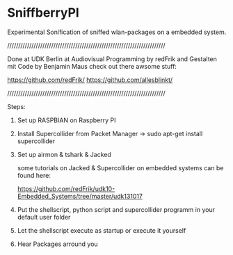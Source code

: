 SniffberryPI
============

Experimental Sonification of sniffed wlan-packages on a embedded system.

////////////////////////////////////////////////////////////////////////

Done at UDK Berlin at Audiovisual Programming by redFrik and Gestalten mit Code by Benjamin Maus 
check out there awsome stuff:

https://github.com/redFrik/
https://github.com/allesblinkt/

////////////////////////////////////////////////////////////////////////


Steps:

1. Set up RASPBIAN on Raspberry PI

2. Install Supercollider from Packet Manager -> sudo apt-get install supercollider

3. Set up airmon & tshark & Jacked

   some tutorials on Jacked & Supercollider on embedded systems can be found here:
   
   https://github.com/redFrik/udk10-Embedded_Systems/tree/master/udk131017
   
4. Put the shellscript, python script and supercollider programm in your default user folder

5. Let the shellscript execute as startup or execute it yourself

6. Hear Packages arround you
